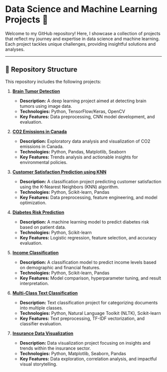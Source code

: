 # Data Science and Machine Learning Projects 🚀

Welcome to my GitHub repository! Here, I showcase a collection of projects that reflect my journey and expertise in data science and machine learning. Each project tackles unique challenges, providing insightful solutions and analyses.

---

## 📂 Repository Structure

This repository includes the following projects:

1. **[Brain Tumor Detection](<github-link-to-file>)**  
   - **Description:** A deep learning project aimed at detecting brain tumors using image data.  
   - **Technologies:** Python, TensorFlow/Keras, OpenCV  
   - **Key Features:** Data preprocessing, CNN model development, and evaluation.

2. **[CO2 Emissions in Canada](<github-link-to-file>)**  
   - **Description:** Exploratory data analysis and visualization of CO2 emissions in Canada.  
   - **Technologies:** Python, Pandas, Matplotlib, Seaborn  
   - **Key Features:** Trends analysis and actionable insights for environmental policies.

3. **[Customer Satisfaction Prediction using KNN](<github-link-to-file>)**  
   - **Description:** A classification project predicting customer satisfaction using the K-Nearest Neighbors (KNN) algorithm.  
   - **Technologies:** Python, Scikit-learn, Pandas  
   - **Key Features:** Data preprocessing, feature engineering, and model optimization.

4. **[Diabetes Risk Prediction](<github-link-to-file>)**  
   - **Description:** A machine learning model to predict diabetes risk based on patient data.  
   - **Technologies:** Python, Scikit-learn  
   - **Key Features:** Logistic regression, feature selection, and accuracy evaluation.

5. **[Income Classification](<github-link-to-file>)**  
   - **Description:** A classification model to predict income levels based on demographic and financial features.  
   - **Technologies:** Python, Scikit-learn, Pandas  
   - **Key Features:** Model comparison, hyperparameter tuning, and result interpretation.

6. **[Multi-Class Text Classification](<github-link-to-file>)**  
   - **Description:** Text classification project for categorizing documents into multiple classes.  
   - **Technologies:** Python, Natural Language Toolkit (NLTK), Scikit-learn  
   - **Key Features:** Text preprocessing, TF-IDF vectorization, and classifier evaluation.

7. **[Insurance Data Visualization](./Projet_Assurance_visualisation_.ipynb)**  
   - **Description:** Data visualization project focusing on insights and trends within the insurance sector.  
   - **Technologies:** Python, Matplotlib, Seaborn, Pandas  
   - **Key Features:** Data exploration, correlation analysis, and impactful visual storytelling.

